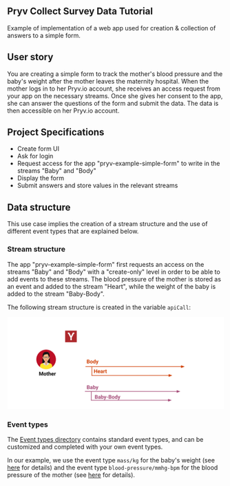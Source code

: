 ## Pryv Collect Survey Data Tutorial 

Example of implementation of a web app used for creation & collection of answers to a simple form.

## User story

You are creating a simple form to track the mother's blood pressure and the baby's weight after the mother leaves the maternity hospital.
When the mother logs in to her Pryv.io account, she receives an access request from your app on the necessary streams.
Once she gives her consent to the app, she can answer the questions of the form and submit the data. The data is then accessible on her Pryv.io account.

## Project Specifications

- Create form UI
- Ask for login
- Request access for the app "pryv-example-simple-form" to write in the streams "Baby" and "Body"
- Display the form
- Submit answers and store values in the relevant streams

## Data structure

This use case implies the creation of a stream structure and the use of different event types that are explained below.

### Stream structure

The app "pryv-example-simple-form" first requests an access on the streams "Baby" and "Body" with a "create-only" level in order to be able to add events to these streams.
The blood pressure of the mother is stored as an event and added to the stream "Heart", while the weight of the baby is added to the stream "Baby-Body".

The following stream structure is created in the variable `apiCall`:

![Stream structure](README-illustration.svg) 

### Event types

The [Event types directory](https://api.pryv.com/event-types/) contains standard event types, and can be customized and completed with your own event types.

In our example, we use the event type `mass/kg` for the baby's weight (see [here](https://api.pryv.com/event-types/#mass) for details) and the event type `blood-pressure/mmhg-bpm` for the blood pressure of the mother (see [here](https://api.pryv.com/event-types/#blood-pressure) for details).
